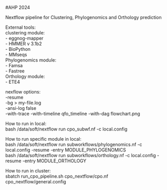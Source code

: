 #AHP 2024


Nextflow pipeline for Clustering, Phylogenomics and Orthology prediction  
  
External tools:  
    clustering module:  
        - eggnog-mapper    
        - HMMER v 3.1b2    
        - BioPython  
        - MMseqs  
    Phylogenomics module:    
        - Famsa  
        - Fastree  
    Orthology module:    
        - ETE4  
    
  
nexflow options:  
    -resume  
    -bg > my-file.log  
    -ansi-log false  
    -with-trace 
    -with-timeline qfo_timeline 
    -with-dag flowchart.png

How to run in local:  
    bash /data/soft/nextflow run cpo_subwf.nf -c local.config

How to run specific module in local:  
    bash /data/soft/nextflow run subworkflows/phylogenomics.nf -c local.config -resume -entry MODULE_PHYLOGENOMICS  
    bash /data/soft/nextflow run subworkflows/orthology.nf -c local.config -resume -entry MODULE_ORTHOLOGY
    
How to run in cluster:    
    sbatch run_cpo_pipeline.sh cpo_nextflow/cpo.nf cpo_nextflow/general.config              
  